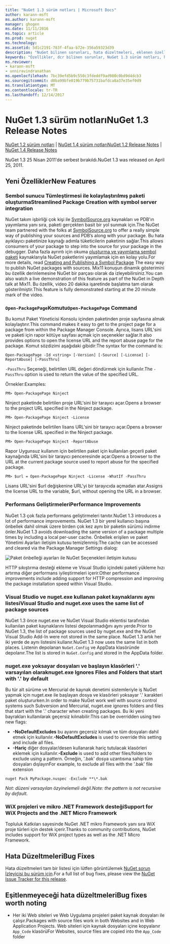 ```yaml
---
title: "NuGet 1.3 sürüm notları | Microsoft Docs"
author: karann-msft
ms.author: karann-msft
manager: ghogen
ms.date: 11/11/2016
ms.topic: article
ms.prod: nuget
ms.technology: 
ms.assetid: 5d1c2191-783f-4faa-b72e-356a59323d39
description: "NuGet bilinen sorunları, hata düzeltmeleri, eklenen özellikleri ve dcr dahil olmak üzere 1.3 için sürüm notları."
keywords: "Özellikler, dcr bilinen sorunlar, NuGet 1.3 sürüm notları, hata düzeltmeleri eklendi"
ms.reviewer:
- karann-msft
- unniravindranathan
ms.openlocfilehash: 7bc39efd5b9c550c3fdeddf9ad980c0bd9d4dcb3
ms.sourcegitcommit: d0ba99bfe019b779b75731bafdca8a37e35ef0d9
ms.translationtype: MT
ms.contentlocale: tr-TR
ms.lasthandoff: 12/14/2017
---
```

# <a name="nuget-13-release-notes"></a><span data-ttu-id="cd333-104">NuGet 1.3 sürüm notları</span><span class="sxs-lookup"><span data-stu-id="cd333-104">NuGet 1.3 Release Notes</span></span>

<span data-ttu-id="cd333-105">[NuGet 1.2 sürüm notları](../release-notes/nuget-1.2.md) | [NuGet 1.4 sürüm notları](../release-notes/nuget-1.4.md)</span><span class="sxs-lookup"><span data-stu-id="cd333-105">[NuGet 1.2 Release Notes](../release-notes/nuget-1.2.md) | [NuGet 1.4 Release Notes](../release-notes/nuget-1.4.md)</span></span>

<span data-ttu-id="cd333-106">NuGet 1.3 25 Nisan 2011'de serbest bırakıldı.</span><span class="sxs-lookup"><span data-stu-id="cd333-106">NuGet 1.3 was released on April 25, 2011.</span></span>

## <a name="new-features"></a><span data-ttu-id="cd333-107">Yeni Özellikler</span><span class="sxs-lookup"><span data-stu-id="cd333-107">New Features</span></span>

### <a name="streamlined-package-creation-with-symbol-server-integration"></a><span data-ttu-id="cd333-108">Sembol sunucu Tümleştirmesi ile kolaylaştırılmış paketi oluşturma</span><span class="sxs-lookup"><span data-stu-id="cd333-108">Streamlined Package Creation with symbol server integration</span></span>

<span data-ttu-id="cd333-109">NuGet takım işbirliği çok kişi ile [SymbolSource.org](http://www.symbolsource.org/) kaynakları ve PDB'ın yayımlama yanı sıra, paketi gerçekten basit bir yol sunmak için.</span><span class="sxs-lookup"><span data-stu-id="cd333-109">The NuGet team partnered with the folks at [SymbolSource.org](http://www.symbolsource.org/) to offer a really simple way of publishing your sources and PDB’s along with your package.</span></span> <span data-ttu-id="cd333-110">Bu hata ayıklayıcı paketinize kaynağı adımla tüketicilerin paketinin sağlar.</span><span class="sxs-lookup"><span data-stu-id="cd333-110">This allows consumers of your package to step into the source for your package in the debugger.</span></span> <span data-ttu-id="cd333-111">Daha fazla ayrıntı için okuma [oluşturma ve yayımlama sembol paketi](../create-packages/symbol-packages.md) kaynaklarıyla NuGet paketlerini yayımlamak için en kolay yolu.</span><span class="sxs-lookup"><span data-stu-id="cd333-111">For more details, read [Creating and Publishing a Symbol Package](../create-packages/symbol-packages.md) The easy way to publish NuGet packages with sources.</span></span> <span data-ttu-id="cd333-112">Mix11 konuşun dinamik gösterimini bu özellik derinlemesine NuGet bir parçası olarak da izleyebilirsiniz.</span><span class="sxs-lookup"><span data-stu-id="cd333-112">You can also watch a live demonstration of this feature as part of the NuGet in Depth talk at Mix11.</span></span> <span data-ttu-id="cd333-113">Bu özellik, video 20 dakika işaretinde başlatma tam olarak gösterilmiştir.</span><span class="sxs-lookup"><span data-stu-id="cd333-113">This feature is fully demonstrated starting at the 20 minute mark of the video.</span></span>

### <a name="open-packagepage-command"></a><span data-ttu-id="cd333-114">`Open-PackagePage`Komutu</span><span class="sxs-lookup"><span data-stu-id="cd333-114">`Open-PackagePage` Command</span></span>

<span data-ttu-id="cd333-115">Bu komut Paket Yöneticisi Konsolu içinden paketinden proje sayfasına almak kolaylaştırır.</span><span class="sxs-lookup"><span data-stu-id="cd333-115">This command makes it easy to get to the project page for a package from within the Package Manager Console.</span></span> <span data-ttu-id="cd333-116">Ayrıca, lisans URL'sini ve paketi için rapor kötüye sayfası açmak için seçenekler sağlar.</span><span class="sxs-lookup"><span data-stu-id="cd333-116">It also provides options to open the license URL and the report abuse page for the package.</span></span>
<span data-ttu-id="cd333-117">Komut sözdizimi aşağıdaki gibidir:</span><span class="sxs-lookup"><span data-stu-id="cd333-117">The syntax for the command is:</span></span>

    Open-PackagePage -Id <string> [-Version] [-Source] [-License] [-ReportAbuse] [-PassThru]

<span data-ttu-id="cd333-118">`-PassThru` Seçeneği, belirtilen URL değeri döndürmek için kullanılır.</span><span class="sxs-lookup"><span data-stu-id="cd333-118">The `-PassThru` option is used to return the value of the specified URL.</span></span>

<span data-ttu-id="cd333-119">Örnekler:</span><span class="sxs-lookup"><span data-stu-id="cd333-119">Examples:</span></span>

    PM> Open-PackagePage Ninject

<span data-ttu-id="cd333-120">Ninject paketinde belirtilen proje URL'sini bir tarayıcı açar.</span><span class="sxs-lookup"><span data-stu-id="cd333-120">Opens a browser to the project URL specified in the Ninject package.</span></span>

    PM> Open-PackagePage Ninject -License

<span data-ttu-id="cd333-121">Ninject paketinde belirtilen lisans URL'sini bir tarayıcı açar.</span><span class="sxs-lookup"><span data-stu-id="cd333-121">Opens a browser to the license URL specified in the Ninject package.</span></span>

    PM> Open-PackagePage Ninject -ReportAbuse

<span data-ttu-id="cd333-122">Rapor Uygunsuz kullanım için belirtilen paket için kullanılan geçerli paket kaynağında URL'sini bir tarayıcı penceresinde açar.</span><span class="sxs-lookup"><span data-stu-id="cd333-122">Opens a browser to the URL at the current package source used to report abuse for the specified package.</span></span>

    PM> $url = Open-PackagePage Ninject -License -WhatIf -PassThru

<span data-ttu-id="cd333-123">Lisans URL'sini $url değişkenine URL'yi bir tarayıcıda açmadan atar.</span><span class="sxs-lookup"><span data-stu-id="cd333-123">Assigns the license URL to the variable, $url, without opening the URL in a browser.</span></span>

### <a name="performance-improvements"></a><span data-ttu-id="cd333-124">Performans Geliştirmeleri</span><span class="sxs-lookup"><span data-stu-id="cd333-124">Performance Improvements</span></span>

<span data-ttu-id="cd333-125">NuGet 1.3 çok fazla performans geliştirmeleri tanıtır.</span><span class="sxs-lookup"><span data-stu-id="cd333-125">NuGet 1.3 introduces a lot of performance improvements.</span></span> <span data-ttu-id="cd333-126">NuGet 1.3 bir yerel kullanıcı başına önbellek dahil olmak üzere birden çok kez aynı bir paketin sürümü indirme önler.</span><span class="sxs-lookup"><span data-stu-id="cd333-126">NuGet 1.3 avoids downloading the same version of a package multiple times by including a local per-user cache.</span></span> <span data-ttu-id="cd333-127">Önbellek erişilen ve paket Yönetimi Ayarları iletişim kutusu temizlenmiş:</span><span class="sxs-lookup"><span data-stu-id="cd333-127">The cache can be accessed and cleared via the Package Manager Settings dialog:</span></span>

![Paket önbelleği ayarları ile NuGet Seçenekleri iletişim kutusu](./media/nuget-options.png)

<span data-ttu-id="cd333-129">HTTP sıkıştırma desteği ekleme ve Visual Studio içindeki paketi yükleme hızı artırma diğer performans iyileştirmeleri içerir.</span><span class="sxs-lookup"><span data-stu-id="cd333-129">Other performance improvements include adding support for HTTP compression and improving the package installation speed within Visual Studio.</span></span>

### <a name="visual-studio-and-nugetexe-uses-the-same-list-of-package-sources"></a><span data-ttu-id="cd333-130">Visual Studio ve nuget.exe kullanan paket kaynaklarını aynı listesi</span><span class="sxs-lookup"><span data-stu-id="cd333-130">Visual Studio and nuget.exe uses the same list of package sources</span></span>

<span data-ttu-id="cd333-131">NuGet 1.3 önce nuget.exe ve NuGet Visual Studio eklentisi tarafından kullanılan paket kaynaklarını listesi depolanmadığını aynı yerde.</span><span class="sxs-lookup"><span data-stu-id="cd333-131">Prior to NuGet 1.3, the list of package sources used by nuget.exe and the NuGet Visual Studio Add-In were not stored in the same place.</span></span> <span data-ttu-id="cd333-132">NuGet 1.3 artık her iki yerde de aynı listesini kullanır.</span><span class="sxs-lookup"><span data-stu-id="cd333-132">NuGet 1.3 now uses the same list in both places.</span></span> <span data-ttu-id="cd333-133">Listenin depolanan `NuGet.Config` ve AppData klasöründe depolanır.</span><span class="sxs-lookup"><span data-stu-id="cd333-133">The list is stored in `NuGet.Config` and stored in the AppData folder.</span></span>

### <a name="nugetexe-ignores-files-and-folders-that-start-with--by-default"></a><span data-ttu-id="cd333-134">nuget.exe yoksayar dosyaları ve başlayın klasörleri '.' varsayılan olarak</span><span class="sxs-lookup"><span data-stu-id="cd333-134">nuget.exe Ignores Files and Folders that start with '.' by default</span></span>

<span data-ttu-id="cd333-135">Bu tür alt sürüme ve Mercurial de kaynak denetimi sistemleriyle iş NuGet yapmak için nuget.exe ile başlayan dosya ve klasörleri yoksayar '.' karakteri paket oluştururken.</span><span class="sxs-lookup"><span data-stu-id="cd333-135">In order to make NuGet work well with source control systems such Subversion and Mercurial, nuget.exe ignores folders and files that start with the '.' character when creating packages.</span></span> <span data-ttu-id="cd333-136">Bu iki yeni bayrakları kullanılarak geçersiz kılınabilir:</span><span class="sxs-lookup"><span data-stu-id="cd333-136">This can be overridden using two new flags:</span></span>

* <span data-ttu-id="cd333-137">__-NoDefaultExcludes__ bu ayarını geçersiz kılmak ve tüm dosyaları dahil etmek için kullanılır.</span><span class="sxs-lookup"><span data-stu-id="cd333-137">__-NoDefaultExcludes__ is used to override this setting and include all files.</span></span>
* <span data-ttu-id="cd333-138">__-Hariç__ diğer dosyalar/desen kullanarak hariç tutulacak klasörleri eklemek için kullanılır.</span><span class="sxs-lookup"><span data-stu-id="cd333-138">__-Exclude__ is used to add other files/folders to exclude using a pattern.</span></span> <span data-ttu-id="cd333-139">Örneğin, '.bak' dosya uzantısına sahip tüm dosyaları dışlayın</span><span class="sxs-lookup"><span data-stu-id="cd333-139">For example, to exclude all files with the '.bak' file extension</span></span>

```
nuget Pack MyPackage.nuspec -Exclude **\*.bak
```  

<span data-ttu-id="cd333-140">_Not: düzeni varsayılan özyinelemeli değil._</span><span class="sxs-lookup"><span data-stu-id="cd333-140">_Note: the pattern is not recursive by default._</span></span>

### <a name="support-for-wix-projects-and-the-net-micro-framework"></a><span data-ttu-id="cd333-141">WiX projeleri ve mikro .NET Framework desteği</span><span class="sxs-lookup"><span data-stu-id="cd333-141">Support for WiX Projects and the .NET Micro Framework</span></span>

<span data-ttu-id="cd333-142">Topluluk Katkıları sayesinde NuGet .NET mikro Framework yanı sıra WiX proje türleri için destek içerir.</span><span class="sxs-lookup"><span data-stu-id="cd333-142">Thanks to community contributions, NuGet includes support for WiX project types as well as the .NET Micro Framework.</span></span>

## <a name="bug-fixes"></a><span data-ttu-id="cd333-143">Hata Düzeltmeleri</span><span class="sxs-lookup"><span data-stu-id="cd333-143">Bug Fixes</span></span>

<span data-ttu-id="cd333-144">Hata düzeltmeleri tam bir listesi için lütfen görüntülemek [NuGet sorun İzleyicisi bu sürüm için](http://nuget.codeplex.com/workitem/list/advanced?keyword=&status=All&type=All&priority=All&release=NuGet%201.3&assignedTo=All&component=All&sortField=LastUpdatedDate&sortDirection=Descending&page=0).</span><span class="sxs-lookup"><span data-stu-id="cd333-144">For a full list of bug fixes, please view the [NuGet Issue Tracker for this release](http://nuget.codeplex.com/workitem/list/advanced?keyword=&status=All&type=All&priority=All&release=NuGet%201.3&assignedTo=All&component=All&sortField=LastUpdatedDate&sortDirection=Descending&page=0).</span></span>

## <a name="bug-fixes-worth-noting"></a><span data-ttu-id="cd333-145">Eşitlenmeyeceği hata düzeltmeleri</span><span class="sxs-lookup"><span data-stu-id="cd333-145">Bug fixes worth noting</span></span>

* <span data-ttu-id="cd333-146">Her iki Web siteleri ve Web Uygulama projeleri paket kaynak dosyaları ile çalışır.</span><span class="sxs-lookup"><span data-stu-id="cd333-146">Packages with source files work in both Websites and in Web Application Projects.</span></span>
<span data-ttu-id="cd333-147">Web siteleri için kaynak dosyaları içine kopyalanır `App_Code` klasörü</span><span class="sxs-lookup"><span data-stu-id="cd333-147">For Websites, source files are copied into the `App_Code` folder</span></span>

